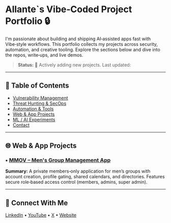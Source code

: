 # Allante`s Vibe‑Coded Project Portfolio 🔒


I'm passionate about building and shipping AI‑assisted apps fast with Vibe‑style workflows. This portfolio collects my projects across security, automation, and creative tooling. Explore the sections below and dive into the repos, write‑ups, and live demos.


> **Status:** 🔄 Actively adding new projects. Last updated: <!-- date -->


---


## 🧭 Table of Contents
- [Vulnerability Management](#-vulnerability-management)
- [Threat Hunting & SecOps](#-threat-hunting--secops)
- [Automation & Tools](#-automation--tools)
- [Web & App Projects](#-web--app-projects)
- [ML / AI Experiments](#-ml--ai-experiments)
- [Contact](#-contact)


---


## 🌐 Web & App Projects


### • [MMOV – Men's Group Management App](projects/MMOV.md)
**Summary:** A private members‑only application for men’s groups with account creation, profile gating, shared calendars, and directories. Features secure role‑based access control (members, admins, super admin).


---


## 🪪 Connect With Me


[LinkedIn](#) • [YouTube](#) • [X](#) • [Website](#)
